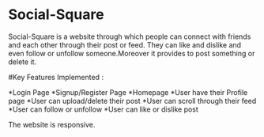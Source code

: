 # Social-Square
Social-Square is a website through which people can connect with friends and each other through their post or feed. They can like and dislike and even follow or unfollow someone.Moreover it provides to post something or delete it.

#Key Features Implemented :

*Login Page
*Signup/Register Page
*Homepage 
*User have their Profile page
*User can upload/delete their post
*User can scroll through their feed
*User can follow or unfollow
*User can like or dislike post

The website is responsive.

